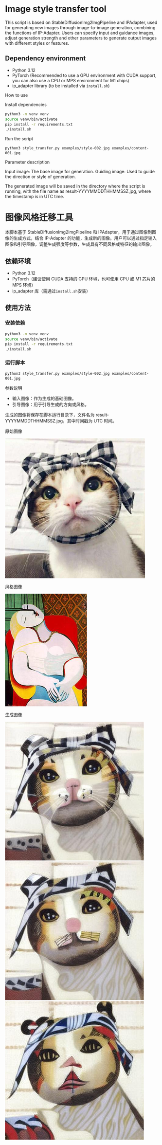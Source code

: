 # Image style transfer tool

This script is based on StableDiffusionImg2ImgPipeline and IPAdapter, used for generating new images through image-to-image generation, combining the functions of IP-Adapter. Users can specify input and guidance images, adjust generation strength and other parameters to generate output images with different styles or features.

## Dependency environment

- Python 3.12
- PyTorch (Recommended to use a GPU environment with CUDA support, you can also use a CPU or MPS environment for M1 chips)
- ip_adapter library (to be installed via `install.sh`)

How to use

Install dependencies

```bash
python3 -m venv venv
source venv/bin/activate
pip install -r requirements.txt
./install.sh
```

Run the script

```shell
python3 style_transfer.py examples/style-002.jpg examples/content-001.jpg
```

Parameter description

Input image: The base image for generation.
Guiding image: Used to guide the direction or style of generation.

The generated image will be saved in the directory where the script is running, with the file name as result-YYYYMMDDTHHMMSSZ.jpg, where the timestamp is in UTC time.

# 图像风格迁移工具

本脚本基于 StableDiffusionImg2ImgPipeline 和 IPAdapter，用于通过图像到图像的生成方式，结合 IP-Adapter 的功能，生成新的图像。用户可以通过指定输入图像和引导图像，调整生成强度等参数，生成具有不同风格或特征的输出图像。

## 依赖环境

- Python 3.12
- PyTorch（建议使用 CUDA 支持的 GPU 环境，也可使用 CPU 或 M1 芯片的 MPS 环境）
- ip_adapter 库（需通过`install.sh`安装）

## 使用方法

### 安装依赖

```bash
python3 -m venv venv
source venv/bin/activate
pip install -r requirements.txt
./install.sh
```

### 运行脚本

```shell
python3 style_transfer.py examples/style-002.jpg examples/content-001.jpg
```

参数说明

- 输入图像：作为生成的基础图像。
- 引导图像：用于引导生成的方向或风格。

生成的图像将保存在脚本运行目录下，文件名为 result-YYYYMMDDTHHMMSSZ.jpg，其中时间戳为 UTC 时间。

原始图像

![Origin](./examples/content-001.jpg)

风格图像

![Stylke](./examples/style-002.jpg)

生成图像

![Result1](./docs/result-20250204T035031Z.jpg)
![Result2](./docs/result-20250204T035045Z.jpg)
![Result3](./docs/result-20250204T035101Z.jpg)
